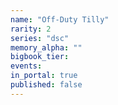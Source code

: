 ```yaml
---
name: "Off-Duty Tilly"
rarity: 2
series: "dsc"
memory_alpha: ""
bigbook_tier:
events:
in_portal: true
published: false
---
```


